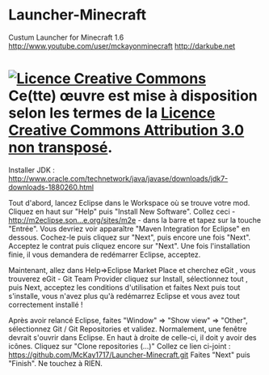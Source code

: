 Launcher-Minecraft
==================
Custum Launcher for Minecraft 1.6
http://www.youtube.com/user/mckayonminecraft
http://darkube.net

<a rel="license" href="http://creativecommons.org/licenses/by/3.0/deed.fr"><img alt="Licence Creative Commons" style="border-width:0" src="http://i.creativecommons.org/l/by/3.0/88x31.png" /></a><br />Ce(tte) œuvre est mise à disposition selon les termes de la <a rel="license" href="http://creativecommons.org/licenses/by/3.0/deed.fr">Licence Creative Commons Attribution 3.0 non transposé</a>.
 =========================================================================================================================
Installer JDK : http://www.oracle.com/technetwork/java/javase/downloads/jdk7-downloads-1880260.html

Tout d'abord, lancez Eclipse dans le Workspace où se trouve votre mod. Cliquez en haut sur "Help" puis "Install New Software".
Collez ceci - http://m2eclipse.son...e.org/sites/m2e - dans la barre et tapez sur la touche "Entrée".
Vous devriez voir apparaître "Maven Integration for Eclipse" en dessous. Cochez-le puis cliquez sur "Next", puis encore une fois "Next".
Acceptez le contrat puis cliquez encore sur "Next".
Une fois l'installation finie, il vous demandera de redémarrer Eclipse, acceptez.

Maintenant, allez dans Help=>Eclipse Market Place et cherchez eGit , vous trouverez eGit - Git Team Provider cliquez sur Install, sélectionnez tout , puis Next, acceptez les conditions d'utilisation et faites Next puis tout s'installe, vous n'avez plus qu'à redémarrez Eclipse et vous avez tout correctement installé !

Après avoir relancé Eclipse, faites "Window" => "Show view" => "Other", sélectionnez Git / Git Repositories et validez.
Normalement, une fenêtre devrait s'ouvrir dans Eclipse. En haut à droite de celle-ci, il doit y avoir des icônes. Cliquez sur "Clone repositories (...)"
Collez ce lien ci-joint : https://github.com/McKay1717/Launcher-Minecraft.git
Faites "Next" puis "Finish". Ne touchez à RIEN.
